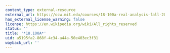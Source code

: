 ```yaml
---
content_type: external-resource
external_url: https://ocw.mit.edu/courses/18-100a-real-analysis-fall-2020/
has_external_license_warning: false
license: https://en.wikipedia.org/wiki/All_rights_reserved
status: ''
title: '*18.100A*'
uid: a5195fa2-868f-4c34-a44a-50e403ec3f31
wayback_url: ''
---
```

